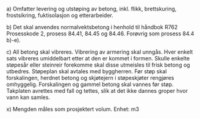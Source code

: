 a) Omfatter levering og utstøping av betong, inkl. flikk, brettskuring, frostsikring, fuktisolasjon og etterarbeider.

b) Det skal anvendes normalvektsbetong i henhold til håndbok R762 Prosesskode 2, prosess 84.41, 84.45 og 84.46. Forøvrig som prosess 84.4 b)-e).

c) All betong skal vibreres. Vibrering av armering skal unngås. Hver enkelt sats vibreres umiddelbart etter at den er kommet i formen. Skulle enkelte støpesår eller steinreir forekomme skal disse utmeisles til frisk betong og utbedres.
Støpeplan skal avtales med byggherren.
Før støp skal forskalingen, herdnet betong og skjøtejern i støpeskjøter rengjøres omhyggelig. Forskalingen og gammel betong skal vannes før støp.
Takplaten avrettes med fall og tettes, slik at det ikke dannes groper hvor vann kan samles.

x) Mengden måles som prosjektert volum. Enhet: m3

